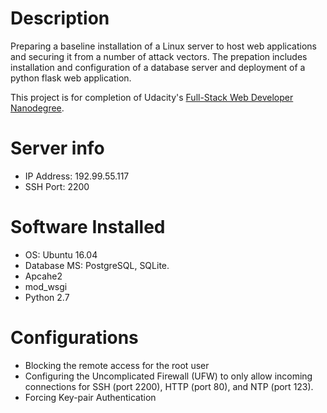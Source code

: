 # Description
Preparing a baseline installation of a Linux server to host web applications and securing it from a number of attack vectors.
The prepation includes installation and configuration of a database server and deployment of a python flask web application.

This project is for completion of Udacity's [Full-Stack Web Developer Nanodegree](https://www.udacity.com/course/full-stack-web-developer-nanodegree--nd004).

# Server info
- IP Address: 192.99.55.117
- SSH Port: 2200


# Software Installed
- OS: Ubuntu 16.04
- Database MS: PostgreSQL, SQLite. 
- Apcahe2 
- mod_wsgi 
- Python 2.7 

 # Configurations 
 - Blocking the remote access for the root user
 - Configuring the Uncomplicated Firewall (UFW) to only allow incoming connections for SSH (port 2200), HTTP (port 80), and NTP (port 123).
 - Forcing Key-pair Authentication
 
 
 

